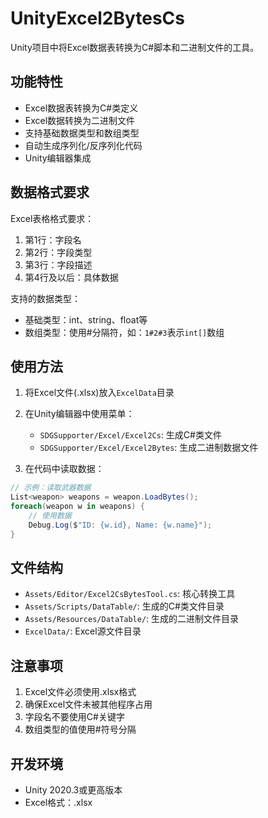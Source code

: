 # UnityExcel2BytesCs

Unity项目中将Excel数据表转换为C#脚本和二进制文件的工具。

## 功能特性

- Excel数据表转换为C#类定义
- Excel数据转换为二进制文件
- 支持基础数据类型和数组类型
- 自动生成序列化/反序列化代码
- Unity编辑器集成

## 数据格式要求

Excel表格格式要求：
1. 第1行：字段名
2. 第2行：字段类型
3. 第3行：字段描述
4. 第4行及以后：具体数据

支持的数据类型：
- 基础类型：int、string、float等
- 数组类型：使用#分隔符，如：`1#2#3`表示`int[]`数组

## 使用方法

1. 将Excel文件(.xlsx)放入`ExcelData`目录

2. 在Unity编辑器中使用菜单：
   - `SDGSupporter/Excel/Excel2Cs`: 生成C#类文件
   - `SDGSupporter/Excel/Excel2Bytes`: 生成二进制数据文件

3. 在代码中读取数据：
```csharp
// 示例：读取武器数据
List<weapon> weapons = weapon.LoadBytes();
foreach(weapon w in weapons) {
    // 使用数据
    Debug.Log($"ID: {w.id}, Name: {w.name}");
}
```

## 文件结构

- `Assets/Editor/Excel2CsBytesTool.cs`: 核心转换工具
- `Assets/Scripts/DataTable/`: 生成的C#类文件目录
- `Assets/Resources/DataTable/`: 生成的二进制文件目录
- `ExcelData/`: Excel源文件目录

## 注意事项

1. Excel文件必须使用.xlsx格式
2. 确保Excel文件未被其他程序占用
3. 字段名不要使用C#关键字
4. 数组类型的值使用#符号分隔

## 开发环境

- Unity 2020.3或更高版本
- Excel格式：.xlsx
